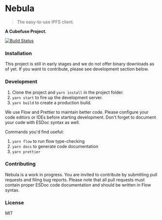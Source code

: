 # Nebula

> The easy-to-use IPFS client.

**A Cubefuse Project.**

[![Build Status](https://travis-ci.com/cubefuse/nebula-web.svg?branch=master)](https://travis-ci.com/cubefuse/nebula-web)

### Installation

This project is still in early stages and we do not offer binary
downloads as of yet. If you want to contribute, please see development
section below.

### Development

1.  Clone the project and `yarn install` in the project folder.
2.  `yarn start` to fire up the development server.
3.  `yarn build` to create a production build.

We use Flow and Prettier to maintain better code. Please configure your
code editors or IDEs before starting development. Don't forget to document
your code with ESDoc syntax as well.

Commands you'd find useful:

1.  `yarn flow` to run flow type-checking
2.  `yarn docs` to generate code documentation
3.  `yarn prettier`

### Contributing

Nebula is a work in progress. You are invited to contribute by submitting
pull requests and filing bug reports.
Please note that all pull requests must contain proper ESDoc code
documentation and should be written in Flow syntax.

### License

MIT
